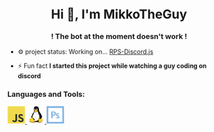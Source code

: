 <h1 align="center">Hi 👋, I'm MikkoTheGuy</h1>
<h3 align="center">! The bot at the moment doesn't work !</h3>

- ⚙ project status: Working on... [RPS-Discord.js](https://github.com/MikkoTheGuy/Rock-Paper-Scissors-discord.js)

- ⚡ Fun fact **I started this project while watching a guy coding on discord**


<h3 align="left">Languages and Tools:</h3>
<p align="left"> <a href="https://developer.mozilla.org/en-US/docs/Web/JavaScript" target="_blank"> <img src="https://raw.githubusercontent.com/devicons/devicon/master/icons/javascript/javascript-original.svg" alt="javascript" width="40" height="40"/> </a> <a href="https://www.linux.org/" target="_blank"> <img src="https://raw.githubusercontent.com/devicons/devicon/master/icons/linux/linux-original.svg" alt="linux" width="40" height="40"/> </a> <a href="https://www.photoshop.com/en" target="_blank"> <img src="https://raw.githubusercontent.com/devicons/devicon/master/icons/photoshop/photoshop-line.svg" alt="photoshop" width="40" height="40"/> </a> </p>
